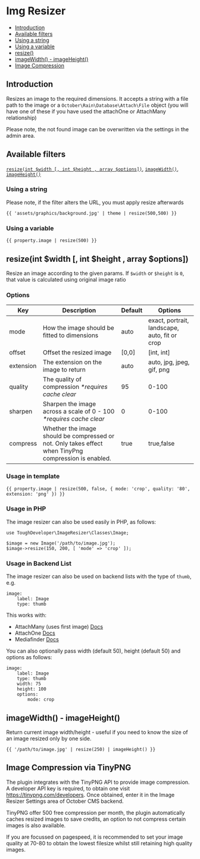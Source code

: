 # Img Resizer

- [Introduction](#introduction)
- [Available filters](#filters)
- [Using a string](#string)
- [Using a variable](#variable)
- [resize()](#resize)
- [imageWidth() - imageHeight()](#imageDimensions)
- [Image Compression](#compression)

<a name="introduction"></a>
## Introduction

Resizes an image to the required dimensions. It accepts a string with a file path to the image or a `October\Rain\Database\Attach\File` object (you will have one of these if you have used the attachOne or AttachMany relationship)

Please note, the not found image can be overwritten via the settings in the admin area.

<a name="filters"></a>
## Available filters
[`resize(int $width [, int $height , array $options])`](#resize), [`imageWidth()`](#imageDimensions), [`imageHeight()`](#imageDimensions)

<a name="string"></a>
### Using a string

Please note, if the filter alters the URL, you must apply resize afterwards

```
{{ 'assets/graphics/background.jpg' | theme | resize(500,500) }}
```

<a name="variable"></a>
### Using a variable

```
{{ property.image | resize(500) }}
```

<a name="resize"></a>
## resize(int $width [, int $height , array $options])

Resize an image according to the given params. If `$width` or `$height` is `0`, that value is calculated using original image ratio

### Options
Key | Description | Default | Options
--- | --- | --- | ---
mode | How the image should be fitted to dimensions | auto | exact, portrait, landscape, auto, fit or crop
offset | Offset the resized image | [0,0] | [int, int]
extension | The extension on the image to return | auto | auto, jpg, jpeg, gif, png
quality | The quality of compression _*requires cache clear_ | 95 | 0-100
sharpen | Sharpen the image across a scale of 0 - 100 _*requires cache clear_ | 0 | 0-100
compress | Whether the image should be compressed or not. Only takes effect when TinyPng compression is enabled. | true | true,false


### Usage in template
```
{{ property.image | resize(500, false, { mode: 'crop', quality: '80', extension: 'png' }) }}
```

### Usage in PHP

The image resizer can also be used easily in PHP, as follows:

```
use ToughDeveloper\ImageResizer\Classes\Image;

$image = new Image('/path/to/image.jpg');
$image->resize(150, 200, [ 'mode' => 'crop' ]);
```

### Usage in Backend List

The image resizer can also be used on backend lists with the type of `thumb`, e.g.

```
image:
    label: Image
    type: thumb
```

This works with:

 - AttachMany (uses first image) [Docs](https://octobercms.com/docs/backend/forms#widget-fileupload)
 - AttachOne [Docs](https://octobercms.com/docs/backend/forms#widget-fileupload)
 - Mediafinder [Docs](https://octobercms.com/docs/backend/forms#widget-mediafinder)

You can also optionally pass width (default 50), height (default 50) and options as follows:

```
image:
    label: Image
    type: thumb
    width: 75
    height: 100
    options:
        mode: crop
```

<a name="imageDimensions"></a>
## imageWidth() - imageHeight()

Return current image width/height - useful if you need to know the size of an image resized only by one side.
```
{{ '/path/to/image.jpg' | resize(250) | imageHeight() }}
```

<a name="compression"></a>
## Image Compression via TinyPNG

The plugin integrates with the TinyPNG API to provide image compression. A developer API key is required, to obtain one visit https://tinypng.com/developers. Once obtained, enter it in the Image Resizer Settings area of October CMS backend. 

TinyPNG offer 500 free compression per month, the plugin automatically caches resized images to save credits, an option to not compress certain images is also available.

If you are focussed on pagespeed, it is recommended to set your image quality at 70-80 to obtain the lowest filesize whilst still retaining high quality images.
